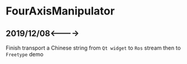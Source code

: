 # FourAxisManipulator

## 2019/12/08<---->

Finish transport a Chinese string from `Qt widget` to `Ros` stream then to `Freetype` demo

